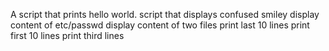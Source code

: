 A script that prints hello world.
script that displays confused smiley
display content of etc/passwd
display content of two files
print last 10 lines
print first 10 lines
print third lines
